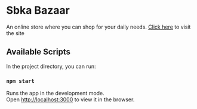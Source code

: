 # Sbka Bazaar

An online store where you can shop for your daily needs. [Click here](https://sbka-bazaar.herokuapp.com/) to visit the site

## Available Scripts

In the project directory, you can run:

### `npm start`

Runs the app in the development mode.\
Open [http://localhost:3000](http://localhost:3000) to view it in the browser.

